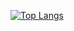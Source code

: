 [![Top Langs](https://github-readme-stats.vercel.app/api/top-langs/?username=maxbossing)](https://github.com/maxbossing)
